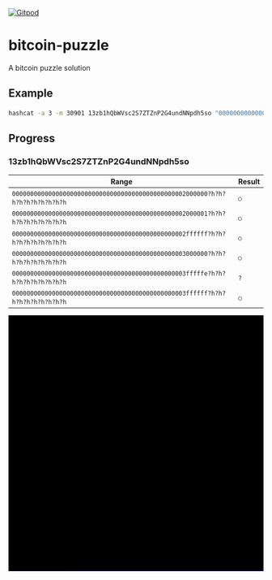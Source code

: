 [![Gitpod](https://img.shields.io/badge/Gitpod-ready--to--code-blue?logo=gitpod)](https://gitpod.io/#https://github.com/konard/bitcoin-puzzle)

# bitcoin-puzzle
A bitcoin puzzle solution

## Example

```bash
hashcat -a 3 -m 30901 13zb1hQbWVsc2S7ZTZnP2G4undNNpdh5so "000000000000000000000000000000000000000000000003000000?h?h?h?h?h?h?h?h?h?h" --markov-disable -d 2
```

## Progress

### 13zb1hQbWVsc2S7ZTZnP2G4undNNpdh5so

| Range                                                                        | Result |
| ---------------------------------------------------------------------------- | ------ |
| `000000000000000000000000000000000000000000000002000000?h?h?h?h?h?h?h?h?h?h` | `○`    |
| `000000000000000000000000000000000000000000000002000001?h?h?h?h?h?h?h?h?h?h` | `○`    |
| `000000000000000000000000000000000000000000000002ffffff?h?h?h?h?h?h?h?h?h?h` | `○`    |
| `000000000000000000000000000000000000000000000003000000?h?h?h?h?h?h?h?h?h?h` | `○`    |
| `000000000000000000000000000000000000000000000003fffffe?h?h?h?h?h?h?h?h?h?h` | `?`    |
| `000000000000000000000000000000000000000000000003ffffff?h?h?h?h?h?h?h?h?h?h` | `○`    |

[![progress](https://github.com/Konard/bitcoin-puzzle/raw/main/progress-draw/progress.png "progress")](https://github.com/Konard/bitcoin-puzzle/raw/main/progress-draw/progress.png)
